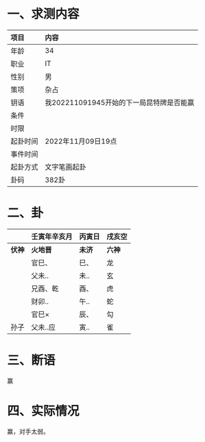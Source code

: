 # 一、求测内容

| 项目     | 内容                                     |
| :------- | :--------------------------------------- |
| 年龄     | 34                                       |
| 职业     | IT                                       |
| 性别     | 男                                       |
| 策项     | 杂占                                     |
| 钥语     | 我202211091945开始的下一局昆特牌是否能赢 |
| 条件     |                                          |
| 时限     |                                          |
| 起卦时间 | 2022年11月09日19点                       |
| 事件时间 |                                          |
| 起卦方式 | 文字笔画起卦                             |
| 卦码     | 382卦                                    |

# 二、卦

|                | 壬寅年辛亥月     | 丙寅日         | 戌亥空         |
| :------------- | :--------------- | :------------- | :------------- |
| **伏神** | **火地晋** | **未济** | **六神** |
|                | 官巳、           | 巳、           | 龙             |
|                | 父未..           | 未..           | 玄             |
|                | 兄酉、乾         | 酉、           | 虎             |
|                | 财卯..           | 午..           | 蛇             |
|                | 官巳×           | 辰、           | 勾             |
| 孙子           | 父未..应         | 寅..           | 雀             |

# 三、断语

赢

# 四、实际情况

赢，对手太弱。
